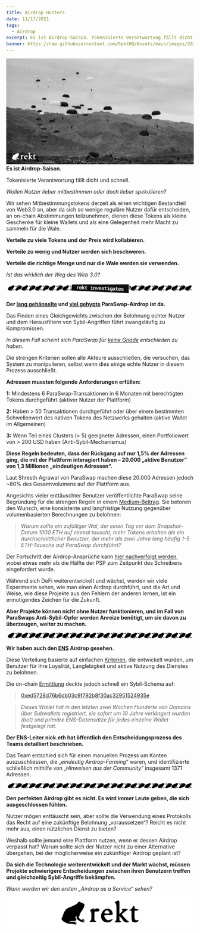 ```yaml
---
title: Airdrop Hunters
date: 11/17/2021
tags:
  - Airdrop
excerpt: Es ist Airdrop-Saison. Tokenisierte Verantwortung fällt dicht und schnell. Wollen Nutzer lieber mitbestimmen oder doch lieber spekulieren?
banner: https://raw.githubusercontent.com/RektHQ/Assets/main/images/2021/11/airdrop-header.png
---
```

![](https://raw.githubusercontent.com/RektHQ/Assets/main/images/2021/11/airdrop-header.png)
**Es ist Airdrop-Saison.**

Tokenisierte Verantwortung fällt dicht und schnell.

_Wollen Nutzer lieber mitbestimmen oder doch lieber spekulieren?_

Wir sehen Mitbestimmungstokens derzeit als einen wichtigen Bestandteil von Web3.0 an, aber da sich so wenige reguläre Nutzer dafür entscheiden, an on-chain Abstimmungen teilzunehmen, dienen diese Tokens als kleine Geschenke für kleine Wallets und als eine Gelegenheit mehr Macht zu sammeln für die Wale.

**Verteile zu viele Tokens und der Preis wird kollabieren.**

**Verteile zu wenig und Nutzer werden sich beschweren.**

**Verteile die richtige Menge und nur die Wale werden sie verwenden.**

_Ist das wirklich der Weg des Web 3.0?_

![](https://raw.githubusercontent.com/RektHQ/Assets/main/images/2021/09/rekt-investigates-linebreak.png)

**Der [lang gehänselte](https://twitter.com/paraswap/status/1443969239094894601?ref_src=twsrc%5Etfw%7Ctwcamp%5Etweetembed%7Ctwterm%5E1443969239094894601%7Ctwgr%5E%7Ctwcon%5Es1_&ref_url=https%3A%2F%2Fwww.coindesk.com%2Ftech%2F2021%2F11%2F15%2Fdex-aggregator-paraswap-launches-psp-token-on-heels-of-ens-airdrop-excitement%2F) und [viel gehypte](https://twitter.com/paraswap/status/1454163395524108297) ParaSwap-Airdrop ist da.**

Das Finden eines Gleichgewichts zwischen der Belohnung echter Nutzer und dem Herausfiltern von Sybil-Angriffen führt zwangsläufig zu Kompromissen.

_In diesem Fall scheint sich ParaSwap für [keine Gnade](https://twitter.com/paraswap/status/1460242806929342464) entschieden zu haben._

Die strengen Kriterien sollen alle Akteure ausschließen, die versuchen, das System zu manipulieren, selbst wenn dies einige echte Nutzer in diesem Prozess ausschließt.

**Adressen mussten folgende Anforderungen erfüllen:**

**1:** Mindestens 6 ParaSwap-Transaktionen in 6 Monaten mit berechtigten Tokens durchgeführt (aktiver Nutzer der Plattform)

**2:** Haben > 50 Transaktionen durchgeführt oder über einem bestimmten Schwellenwert des nativen Tokens des Netzwerks gehalten (aktive Wallet im Allgemeinen)

**3:** Wenn Teil eines Clusters (> 5) geeigneter Adressen, einen Portfoliowert von > 200 USD haben (Anti-Sybil-Mechanismus)

**Diese Regeln bedeuten, dass der Rückgang auf nur 1,5% der Adressen ging, die mit der Plattform interagiert haben – 20.000 „aktive Benutzer“ von 1,3 Millionen „eindeutigen Adressen“.**

Laut Shresth Agrawal von ParaSwap machen diese 20.000 Adressen jedoch ~80% des Gesamtvolumens auf der Plattform aus.

Angesichts vieler enttäuschter Benutzer veröffentlichte ParaSwap seine Begründung für die strengen Regeln in einem [Medium-Beitrag](https://medium.com/paraswap/whats-an-active-user-clarifying-psp-token-distribution-filtering-logic-81df6096d410). Sie betonen den Wunsch, eine konsistente und langfristige Nutzung gegenüber volumenbasierten Berechnungen zu belohnen:

>_Warum sollte ein zufälliger Wal, der einen Tag vor dem Snapshot-Datum 1000 ETH auf einmal tauscht, mehr Tokens erhalten als ein durchschnittlicher Benutzer, der mehr als zwei Jahre lang häufig 1–5 ETH-Tausche auf ParaSwap durchführt?_

Der Fortschritt der Airdrop-Ansprüche kann [hier nachverfolgt werden](https://uniwhales.metabaseapp.com/public/dashboard/32d4a4a7-de71-4fb5-9d0c-bd39cacf2adc), wobei etwas mehr als die Hälfte der PSP zum Zeitpunkt des Schreibens eingefordert wurde.

Während sich DeFi weiterentwickelt und wächst, werden wir viele Experimente sehen, wie man einen Airdrop durchführt, und die Art und Weise, wie diese Projekte aus den Fehlern der anderen lernen, ist ein ermutigendes Zeichen für die Zukunft.

**Aber Projekte können nicht ohne Nutzer funktionieren, und im Fall von ParaSwaps Anti-Sybil-Opfer werden Anreize benötigt, um sie davon zu überzeugen, weiter zu machen.**

![](https://raw.githubusercontent.com/RektHQ/Assets/main/images/2021/03/rekt-linebreak.png) 

**Wir haben auch den [ENS](https://twitter.com/ensdomains) Airdrop gesehen.**

Diese Verteilung basierte auf einfachen [Kriterien](https://twitter.com/ensdomains/status/1455754470894317570), die entwickelt wurden, um Benutzer für ihre Loyalität, Langlebigkeit und aktive Nutzung des Dienstes zu belohnen.

Die on-chain [Ermittlung](https://twitter.com/mevbandit/status/1455911491148914689?s=20) deckte jedoch schnell ein Sybil-Schema auf:

>[0xed5728d76b6db03c9f792b8f30ac32951524935e](https://etherscan.io/address/0xed5728d76b6db03c9f792b8f30ac32951524935e)

>_Dieses Wallet hat in den letzten zwei Wochen Hunderte von Domains über Subwallets registriert, sie sofort um 10 Jahre verlängert wurden (bot) und primäre ENS-Datensätze für jedes einzelne Wallet festgelegt hat._

**Der ENS-Leiter nick.eth hat öffentlich den Entscheidungsprozess des Teams detailliert beschrieben.**

Das Team entschied sich für einen manuellen Prozess um Konten auszuschliessen, die „_eindeutig Airdrop-Farming_“ waren, und identifizierte schließlich mithilfe von „_Hinweisen aus der Community_“ insgesamt 1371 Adressen.

![](https://raw.githubusercontent.com/RektHQ/Assets/main/images/2021/03/rekt-linebreak.png) 

**Den perfekten Airdrop gibt es nicht. Es wird immer Leute geben, die sich ausgeschlossen fühlen.**

Nutzer mögen enttäuscht sein, aber sollte die Verwendung eines Protokolls das Recht auf eine zukünftige Belohnung „voraussetzen“? Reicht es nicht mehr aus, einen nützlichen Dienst zu bieten?

Weshalb sollte jemand eine Plattform nutzen, wenn er dessen Airdrop verpasst hat? Warum sollte sich der Nutzer nicht zu einer Alternative übergehen, bei der möglicherweise ein zukünftiger Airdrop geplant ist?

**Da sich die Technologie weiterentwickelt und der Markt wächst, müssen Projekte schwierigere Entscheidungen zwischen ihren Benutzern treffen und gleichzeitig Sybil-Angriffe bekämpfen.**

_Wann werden wir den ersten „Airdrop as a Service“ sehen?_

![](https://raw.githubusercontent.com/RektHQ/Assets/main/images/2021/08/rekt-outline-conc.png)
